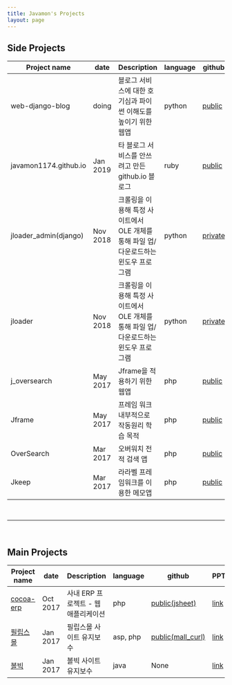 ```yaml
---
title: Javamon's Projects
layout: page
---
```


## Side Projects

| Project name | date |                  Description                                 | language | github | PPT |
|--------------|------|--------------------------------------------------------------|----------|----------|----------|
| web-django-blog | doing | 블로그 서비스에 대한 호기심과 파이썬 이해도를 높이기 위한 웹앱 | python | [public](https://github.com/javamon1174/web-django-blog) | [link](#) |
| javamon1174.github.io | Jan 2019 | 타 블로그 서비스를 안쓰려고 만든 github.io 블로그 | ruby | [public](https://github.com/javamon1174/javamon1174.github.io) | [link](#) |
| jloader_admin(django) | Nov 2018 | 크롤링을 이용해 특정 사이트에서 OLE 개체를 통해 파일 업/다운로드하는 윈도우 프로그램 | python | [private](#) | [link](#) |
| jloader | Nov 2018 | 크롤링을 이용해 특정 사이트에서 OLE 개체를 통해 파일 업/다운로드하는 윈도우 프로그램 | python | [private](#) | [link](#) |
| j_oversearch | May 2017 | Jframe을 적용하기 위한 웹앱 | php | [public](https://github.com/javamon1174/j_oversearch) | [link](#) |
| Jframe | May 2017 | 프레임 워크 내부적으로 작동원리 학습 목적 | php | [public](https://github.com/javamon1174/jframe) | [link](#) |
| OverSearch | Mar 2017 | 오버워치 전적 검색 앱 | php | [public](https://github.com/javamon1174/OverSearch) | [link](#) |
| Jkeep | Mar 2017 | 라라벨 프레임워크를 이용한 메모앱 | php | [public](https://github.com/javamon1174/Jkeep) | [link](#) |

<br>
<hr>
<br>

## Main Projects

| Project name | date |                  Description                                 | language | github | PPT |
|--------------|------|--------------------------------------------------------------|----------|----------|----------|
| [cocoa-erp](#) | Oct 2017 | 사내 ERP 프로젝트 - 웹 애플리케이션 | php | [public(jsheet)](https://github.com/javamon1174/new_jsheet) | [link](#) |
| [필립스몰](https://www.mall.philips.co.kr/) | Jan 2017 | 필립스몰 사이트 유지보수 | asp, php | [public(mall_curl)](https://github.com/javamon1174/SaleConfirm_renew) | [link](#) |
| [볼빅](http://volvik.co.kr/) | Jan 2017 | 볼빅 사이트 유지보수 | java | None | [link](#) |
